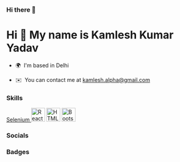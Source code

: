 ### Hi there 👋

Hi 👋 My name is Kamlesh Kumar Yadav
===============================

* 🌍  I'm based in Delhi

* ✉️  You can contact me at [kamlesh.alpha@gmail.com](mailto:kamlesh.alpha@gmail.com)


### Skills


<p align="left">
<a href="https://www.selenium.dev/" target="_blank" rel="noreferrer">
Selenium
</a>
<a href="https://reactjs.org/" target="_blank" rel="noreferrer"><img src="https://raw.githubusercontent.com/danielcranney/readme-generator/main/public/icons/skills/react-colored.svg" width="36" height="36" alt="React" /></a>
<a href="https://developer.mozilla.org/en-US/docs/Glossary/HTML5" target="_blank" rel="noreferrer"><img src="https://raw.githubusercontent.com/danielcranney/readme-generator/main/public/icons/skills/html5-colored.svg" width="36" height="36" alt="HTML5" /></a>
<a href="https://getbootstrap.com/" target="_blank" rel="noreferrer"><img src="https://raw.githubusercontent.com/danielcranney/readme-generator/main/public/icons/skills/bootstrap-colored.svg" width="36" height="36" alt="Bootstrap" /></a>


### Socials



### Badges



</p>
